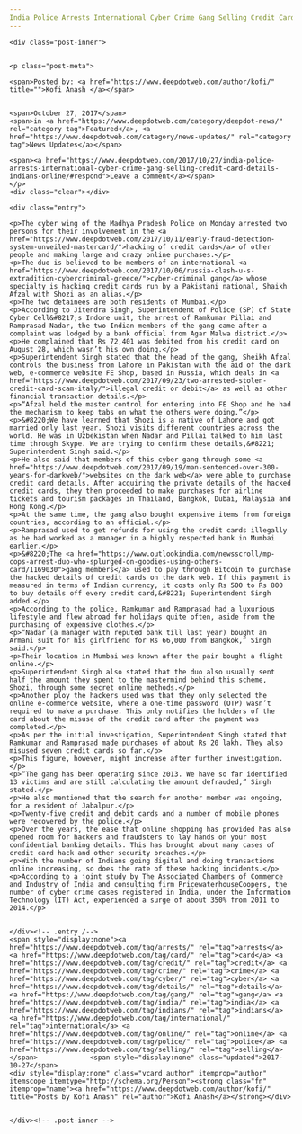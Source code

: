 ```yaml
---
India Police Arrests International Cyber Crime Gang Selling Credit Card Details Of Indians Online
---
```

<article class="post-listing post-23286 post type-post status-publish format-standard has-post-thumbnail hentry category-deepdot-news category-news-updates tag-arrests tag-card tag-credit tag-crime tag-cyber tag-details tag-gang tag-india tag-indians tag-international tag-online tag-police tag-selling">
    
    <div class="post-inner">
    
    
    <p class="post-meta">
    
    <span>Posted by: <a href="https://www.deepdotweb.com/author/kofi/" title="">Kofi Anash </a></span>
    
    
    <span>October 27, 2017</span>
    <span>in <a href="https://www.deepdotweb.com/category/deepdot-news/" rel="category tag">Featured</a>, <a href="https://www.deepdotweb.com/category/news-updates/" rel="category tag">News Updates</a></span>
    
    <span><a href="https://www.deepdotweb.com/2017/10/27/india-police-arrests-international-cyber-crime-gang-selling-credit-card-details-indians-online/#respond">Leave a comment</a></span>
    </p>
    <div class="clear"></div>
    
    <div class="entry">
    
    <p>The cyber wing of the Madhya Pradesh Police on Monday arrested two persons for their involvement in the <a href="https://www.deepdotweb.com/2017/10/11/early-fraud-detection-system-unveiled-mastercard/">hacking of credit cards</a> of other people and making large and crazy online purchases.</p>
    <p>The duo is believed to be members of an international <a href="https://www.deepdotweb.com/2017/10/06/russia-clash-u-s-extradition-cybercriminal-greece/">cyber-criminal gang</a> whose specialty is hacking credit cards run by a Pakistani national, Shaikh Afzal with Shozi as an alias.</p>
    <p>The two detainees are both residents of Mumbai.</p>
    <p>According to Jitendra Singh, Superintendent of Police (SP) of State Cyber Cell&#8217;s Indore unit, the arrest of Ramkumar Pillai and Ramprasad Nadar, the two Indian members of the gang came after a complaint was lodged by a bank official from Agar Malwa district.</p>
    <p>He complained that Rs 72,401 was debited from his credit card on August 28, which wasn’t his own doing.</p>
    <p>Superintendent Singh stated that the head of the gang, Sheikh Afzal controls the business from Lahore in Pakistan with the aid of the dark web, e-commerce website FE Shop, based in Russia, which deals in <a href="https://www.deepdotweb.com/2017/09/23/two-arrested-stolen-credit-card-scam-italy/">illegal credit or debit</a> as well as other financial transaction details.</p>
    <p>“Afzal held the master control for entering into FE Shop and he had the mechanism to keep tabs on what the others were doing.”</p>
    <p>&#8220;We have learned that Shozi is a native of Lahore and got married only last year. Shozi visits different countries across the world. He was in Uzbekistan when Nadar and Pillai talked to him last time through Skype. We are trying to confirm these details,&#8221; Superintendent Singh said.</p>
    <p>He also said that members of this cyber gang through some <a href="https://www.deepdotweb.com/2017/09/19/man-sentenced-over-300-years-for-darkweb/">websites on the dark web</a> were able to purchase credit card details. After acquiring the private details of the hacked credit cards, they then proceeded to make purchases for airline tickets and tourism packages in Thailand, Bangkok, Dubai, Malaysia and Hong Kong.</p>
    <p>At the same time, the gang also bought expensive items from foreign countries, according to an official.</p>
    <p>Ramprasad used to get refunds for using the credit cards illegally as he had worked as a manager in a highly respected bank in Mumbai earlier.</p>
    <p>&#8220;The <a href="https://www.outlookindia.com/newsscroll/mp-cops-arrest-duo-who-splurged-on-goodies-using-others-card/1169030">gang members</a> used to pay through Bitcoin to purchase the hacked details of credit cards on the dark web. If this payment is measured in terms of Indian currency, it costs only Rs 500 to Rs 800 to buy details off every credit card,&#8221; Superintendent Singh added.</p>
    <p>According to the police, Ramkumar and Ramprasad had a luxurious lifestyle and flew abroad for holidays quite often, aside from the purchasing of expensive clothes.</p>
    <p>“Nadar (a manager with reputed bank till last year) bought an Armani suit for his girlfriend for Rs 66,000 from Bangkok,” Singh said.</p>
    <p>Their location in Mumbai was known after the pair bought a flight online.</p>
    <p>Superintendent Singh also stated that the duo also usually sent half the amount they spent to the mastermind behind this scheme, Shozi, through some secret online methods.</p>
    <p>Another ploy the hackers used was that they only selected the online e-commerce website, where a one-time password (OTP) wasn’t required to make a purchase. This only notifies the holders of the card about the misuse of the credit card after the payment was completed.</p>
    <p>As per the initial investigation, Superintendent Singh stated that Ramkumar and Ramprasad made purchases of about Rs 20 lakh. They also misused seven credit cards so far.</p>
    <p>This figure, however, might increase after further investigation.</p>
    <p>“The gang has been operating since 2013. We have so far identified 13 victims and are still calculating the amount defrauded,” Singh stated.</p>
    <p>He also mentioned that the search for another member was ongoing, for a resident of Jabalpur.</p>
    <p>Twenty-five credit and debit cards and a number of mobile phones were recovered by the police.</p>
    <p>Over the years, the ease that online shopping has provided has also opened room for hackers and fraudsters to lay hands on your most confidential banking details. This has brought about many cases of credit card hack and other security breaches.</p>
    <p>With the number of Indians going digital and doing transactions online increasing, so does the rate of these hacking incidents.</p>
    <p>According to a joint study by The Associated Chambers of Commerce and Industry of India and consulting firm PricewaterhouseCoopers, the number of cyber crime cases registered in India, under the Information Technology (IT) Act, experienced a surge of about 350% from 2011 to 2014.</p>
    
    
    </div><!-- .entry /-->
    <span style="display:none"><a href="https://www.deepdotweb.com/tag/arrests/" rel="tag">arrests</a> <a href="https://www.deepdotweb.com/tag/card/" rel="tag">card</a> <a href="https://www.deepdotweb.com/tag/credit/" rel="tag">credit</a> <a href="https://www.deepdotweb.com/tag/crime/" rel="tag">crime</a> <a href="https://www.deepdotweb.com/tag/cyber/" rel="tag">cyber</a> <a href="https://www.deepdotweb.com/tag/details/" rel="tag">details</a> <a href="https://www.deepdotweb.com/tag/gang/" rel="tag">gang</a> <a href="https://www.deepdotweb.com/tag/india/" rel="tag">india</a> <a href="https://www.deepdotweb.com/tag/indians/" rel="tag">indians</a> <a href="https://www.deepdotweb.com/tag/international/" rel="tag">international</a> <a href="https://www.deepdotweb.com/tag/online/" rel="tag">online</a> <a href="https://www.deepdotweb.com/tag/police/" rel="tag">police</a> <a href="https://www.deepdotweb.com/tag/selling/" rel="tag">selling</a></span>				<span style="display:none" class="updated">2017-10-27</span>
    <div style="display:none" class="vcard author" itemprop="author" itemscope itemtype="http://schema.org/Person"><strong class="fn" itemprop="name"><a href="https://www.deepdotweb.com/author/kofi/" title="Posts by Kofi Anash" rel="author">Kofi Anash</a></strong></div>
    
    
    </div><!-- .post-inner -->
</article><!-- .post-listing -->

